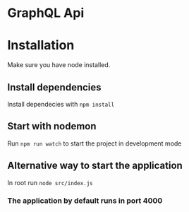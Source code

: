 # GraphQL Api

# Installation

Make sure you have node installed.

## Install dependencies

Install dependecies with `npm install`

## Start with nodemon

Run `npm run watch` to start the project in development mode

## Alternative way to start the application

In root run `node src/index.js`

### The application by default runs in port 4000